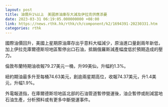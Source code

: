 ```yaml
---
layout: post
title: 油價升1%以上　美國原油庫存大減及伊拉克供應添憂
date: 2023-03-31 06:19:05.000000000 +08:00
link: https://news.rthk.hk/rthk/ch/component/k2/1694391-20230331.htm
categories: rthk
---
```


國際油價回升，美國上星期原油庫存出乎意料大幅減少，原油進口量創兩年新低，加上伊拉克庫爾德斯坦地區暫停出口石油，抵銷俄羅斯減產幅度低於預期造成的壓力。

倫敦布蘭特期油收報79.27美元一桶，升99美仙，升幅約1.3%。

紐約期油最多升至每桶74.63美元，創逾兩星期高位，收報74.37美元，升1.4美元，升幅1.9%。

外電報道指，在庫爾德斯坦地區北部的石油管道暫停營運後，油企暫停或削減當地石油生產，分析預料或有更多中斷營運事件。
